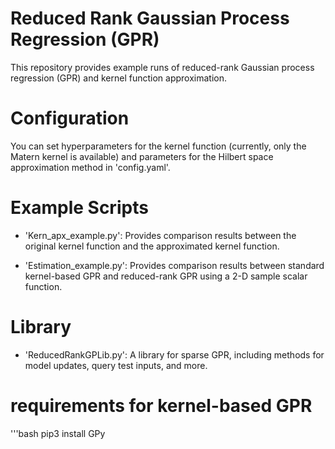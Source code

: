 # Reduced Rank Gaussian Process Regression (GPR)
This repository provides example runs of reduced-rank Gaussian process regression (GPR) and kernel function approximation.

# Configuration
You can set hyperparameters for the kernel function (currently, only the Matern kernel is available) and parameters for the Hilbert space approximation method in 'config.yaml'.

# Example Scripts
- 'Kern_apx_example.py': Provides comparison results between the original kernel function and the approximated kernel function.

- 'Estimation_example.py': Provides comparison results between standard kernel-based GPR and reduced-rank GPR using a 2-D sample scalar function.

# Library
- 'ReducedRankGPLib.py':  A library for sparse GPR, including methods for model updates, query test inputs, and more.

# requirements for kernel-based GPR
'''bash
pip3 install GPy